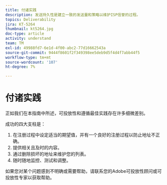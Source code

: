```yaml
---
title: 付诸实践
description: 发送持久性是建立一致的发送量和策略以维护ISP信誉的过程。
topics: Deliverability
jira: KT-5264
thumbnail: kt5264.jpg
doc-type: article
activity: understand
team: TM
exl-id: 49988fd7-6e1d-4f00-abc2-77d16662543a
source-git-commit: 9444f8601f2f349398ee5deb9d5f4d4f7abb44f5
workflow-type: tm+mt
source-wordcount: '107'
ht-degree: 7%

---
```


# 付诸实践

正如我们在本指南中所述，可投放性和遵循最佳实践存在许多细微差别。

成功的四大支柱是：

1. 在注册过程中设定适当的期望值，并有一个良好的注册过程以防止地址不正确。
2. 提供相关且及时的内容。
3. 通过删除损坏的地址来维护您的列表。
4. 随时随地监控、测试和调整。

如果您对某个问题感到不明确或需要帮助，请联系您的Adobe可投放性顾问或可投放性专家以获取帮助。

